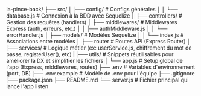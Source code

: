 la-pince-back/
├── src/
│   ├── config/                # Configs générales
│   │   └── database.js        # Connexion à la BDD avec Sequelize
│   ├── controllers/           # Gestion des requêtes (handlers)
│   ├── middlewares/           # Middlewares Express (auth, erreurs, etc.)
│   │   ├── authMiddleware.js
│   │   └── errorHandler.js
│   ├── models/                # Modèles Sequelize
│   │   └── index.js           # Associations entre modèles
│   ├── router                # Routes API (Express Router)
│   ├── services/              # Logique métier (ex: userService.js, chiffrement du mot de passe, registerUser(), etc)
|   ├── utils/                 # Snippets réutilisables pour améliorer la DX et simplifier les fichiers
│   └── app.js                 # Setup global de l'app (Express, middlewares, routes)
├── .env                       # Variables d'environnement (port, DB)
├── .env.example               # Modèle de .env pour l'équipe
├── .gitignore
├── package.json
├── README.md
└── server.js                 # Fichier principal qui lance l'app listen
